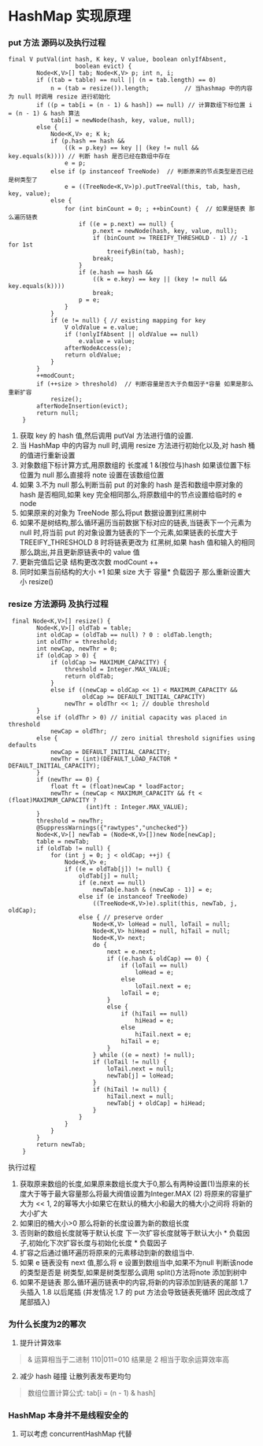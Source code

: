 # HashMap 实现原理

### put 方法 源码以及执行过程

```
final V putVal(int hash, K key, V value, boolean onlyIfAbsent,
                   boolean evict) {
        Node<K,V>[] tab; Node<K,V> p; int n, i;
        if ((tab = table) == null || (n = tab.length) == 0)
            n = (tab = resize()).length;          // 当hashmap 中的内容为 null 时调用 resize 进行初始化
        if ((p = tab[i = (n - 1) & hash]) == null) // 计算数组下标位置 i = (n - 1) & hash 算法 
            tab[i] = newNode(hash, key, value, null);  
        else {
            Node<K,V> e; K k;
            if (p.hash == hash &&
                ((k = p.key) == key || (key != null && key.equals(k)))) // 判断 hash 是否已经在数组中存在
                e = p;
            else if (p instanceof TreeNode)  // 判断原来的节点类型是否已经是树类型了
                e = ((TreeNode<K,V>)p).putTreeVal(this, tab, hash, key, value);
            else {
                for (int binCount = 0; ; ++binCount) {  // 如果是链表 那么遍历链表
                    if ((e = p.next) == null) {
                        p.next = newNode(hash, key, value, null);
                        if (binCount >= TREEIFY_THRESHOLD - 1) // -1 for 1st
                            treeifyBin(tab, hash);
                        break;
                    }
                    if (e.hash == hash &&
                        ((k = e.key) == key || (key != null && key.equals(k))))
                        break;
                    p = e;
                }
            }
            if (e != null) { // existing mapping for key
                V oldValue = e.value;
                if (!onlyIfAbsent || oldValue == null)
                    e.value = value;
                afterNodeAccess(e);
                return oldValue;
            }
        }
        ++modCount;
        if (++size > threshold)  // 判断容量是否大于负载因子*容量 如果是那么重新扩容
            resize();
        afterNodeInsertion(evict);
        return null;
    }
```

1. 获取 key 的 hash 值,然后调用 putVal 方法进行值的设置.
2. 当 HashMap 中的内容为 null 时,调用 resize 方法进行初始化以及,对 hash 桶的值进行重新设置
3. 对象数组下标计算方式,用原数组的 长度减 1 &(按位与)hash 如果该位置下标位置为 null 那么直接将 note 设置在该数组位置
4. 如果 3.不为 null 那么判断当前 put 的对象的 hash 是否和数组中原对象的 hash 是否相同,如果 key 完全相同那么,将原数组中的节点设置给临时的 e node
5. 如果原来的对象为 TreeNode 那么将put 数据设置到红黑树中
6. 如果不是树结构,那么循环遍历当前数据下标对应的链表,当链表下一个元素为 null 时,将当前 put 的对象设置为链表的下一个元素,如果链表的长度大于 TREEIFY_THRESHOLD 8 时将链表更改为 红黑树,如果 hash 值和输入的相同那么跳出,并且更新原链表中的 value 值
7. 更新完值后记录 结构更改次数 modCount ++
8. 同时如果当前结构的大小 +1 如果 size 大于 容量* 负载因子 那么重新设置大小 resize()

### resize 方法源码 及执行过程

```
 final Node<K,V>[] resize() {
        Node<K,V>[] oldTab = table;
        int oldCap = (oldTab == null) ? 0 : oldTab.length;
        int oldThr = threshold;
        int newCap, newThr = 0;
        if (oldCap > 0) {
            if (oldCap >= MAXIMUM_CAPACITY) {
                threshold = Integer.MAX_VALUE;
                return oldTab;
            }
            else if ((newCap = oldCap << 1) < MAXIMUM_CAPACITY &&
                     oldCap >= DEFAULT_INITIAL_CAPACITY)
                newThr = oldThr << 1; // double threshold
        }
        else if (oldThr > 0) // initial capacity was placed in threshold
            newCap = oldThr;
        else {               // zero initial threshold signifies using defaults
            newCap = DEFAULT_INITIAL_CAPACITY;
            newThr = (int)(DEFAULT_LOAD_FACTOR * DEFAULT_INITIAL_CAPACITY);
        }
        if (newThr == 0) {
            float ft = (float)newCap * loadFactor;
            newThr = (newCap < MAXIMUM_CAPACITY && ft < (float)MAXIMUM_CAPACITY ?
                      (int)ft : Integer.MAX_VALUE);
        }
        threshold = newThr;
        @SuppressWarnings({"rawtypes","unchecked"})
        Node<K,V>[] newTab = (Node<K,V>[])new Node[newCap];
        table = newTab;
        if (oldTab != null) {
            for (int j = 0; j < oldCap; ++j) {
                Node<K,V> e;
                if ((e = oldTab[j]) != null) {
                    oldTab[j] = null;
                    if (e.next == null)
                        newTab[e.hash & (newCap - 1)] = e;
                    else if (e instanceof TreeNode)
                        ((TreeNode<K,V>)e).split(this, newTab, j, oldCap);
                    else { // preserve order
                        Node<K,V> loHead = null, loTail = null;
                        Node<K,V> hiHead = null, hiTail = null;
                        Node<K,V> next;
                        do {
                            next = e.next;
                            if ((e.hash & oldCap) == 0) {
                                if (loTail == null)
                                    loHead = e;
                                else
                                    loTail.next = e;
                                loTail = e;
                            }
                            else {
                                if (hiTail == null)
                                    hiHead = e;
                                else
                                    hiTail.next = e;
                                hiTail = e;
                            }
                        } while ((e = next) != null);
                        if (loTail != null) {
                            loTail.next = null;
                            newTab[j] = loHead;
                        }
                        if (hiTail != null) {
                            hiTail.next = null;
                            newTab[j + oldCap] = hiHead;
                        }
                    }
                }
            }
        }
        return newTab;
    }
```
执行过程

1. 获取原来数组的长度,如果原来数组长度大于0,那么有两种设置(1)当原来的长度大于等于最大容量那么将最大阀值设置为Integer.MAX (2) 将原来的容量扩大为 << 1, 2的幂等大小如果它在默认的桶大小和最大的桶大小之间将 将新的大小扩大
2. 如果旧的桶大小>0 那么将新的长度设置为新的数组长度
3. 否则新的数组长度就等于默认长度 下一次扩容长度就等于默认大小 * 负载因子,初始化下次扩容长度与初始化长度 * 负载因子
4. 扩容之后通过循环遍历将原来的元素移动到新的数组当中.
5. 如果 e 链表没有 next 值,那么将 e 设置到数组当中,如果不为null 判断该node 的类型是否是 树类型,如果是树类型那么调用 split()方法将note 添加到树中
6. 如果不是链表 那么循环遍历链表中的内容,将新的内容添加到链表的尾部   1.7 头插入 1.8 以后尾插 (并发情况 1.7 的 put 方法会导致链表死循环 因此改成了尾部插入) 

### 为什么长度为2的幂次

1. 提升计算效率

> & 运算相当于二进制 110|011=010 结果是 2 相当于取余运算效率高

2. 减少 hash 碰撞 让散列表发布更均匀

> 数组位置计算公式:  tab[i = (n - 1) & hash]


### HashMap 本身并不是线程安全的

1. 可以考虑 concurrentHashMap 代替
